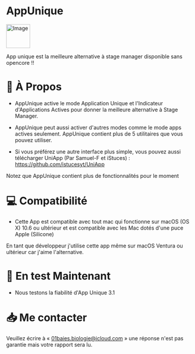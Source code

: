 # AppUnique

<img width="64" alt="Image" src="https://github.com/Astuces-iOS/AppUnique/assets/133143751/f46caf56-1db8-4e0e-a7cc-5bd4c8a72c1e">


App unique est la meilleure alternative à stage manager disponible sans opencore !!

# 📗 À Propos

- AppUnique active le mode Application Unique et l'Indicateur d'Applications Actives pour donner la meilleure alternative à Stage Manager.

- AppUnique peut aussi activer d'autres modes comme le mode apps actives seulement. AppUnique contient plus de 5 utilitaires que vous pouvez utiliser.

- Si vous préférez une autre interface plus simple, vous pouvez aussi télécharger UniApp (Par Samuel-F et iStuces) : https://github.com/istucesyt/UniApp

Notez que AppUnique contient plus de fonctionnalités pour le moment

# 💻 Compatibilité 

- Cette App est compatible avec tout mac qui fonctionne sur macOS (OS X) 10.6 ou ultérieur et est compatible avec les Mac dotés d'une puce Apple (Silicone)

En tant que développeur j'utilise cette app même sur macOS Ventura ou ultérieur car j'aime l'alternative.

# 🐛 En test Maintenant 

- Nous testons la fiabilité d'App Unique 3.1

# 📥 Me contacter

Veuillez écrire à « 01baies.biologie@icloud.com » une réponse n'est pas garantie mais votre rapport sera lu.



